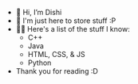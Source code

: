 - 👋 Hi, I’m Dishi
- 🙂 I'm just here to store stuff :P
- 👩‍💻 Here's a list of the stuff I know:
  - C++
  - Java
  - HTML, CSS, & JS
  - Python
- Thank you for reading :D
